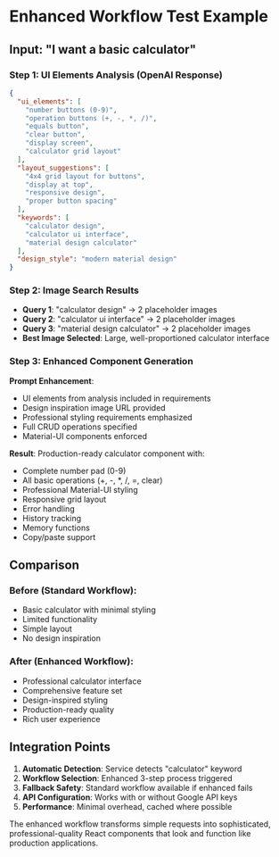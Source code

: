 # Enhanced Workflow Test Example

## Input: "I want a basic calculator"

### Step 1: UI Elements Analysis (OpenAI Response)
```json
{
  "ui_elements": [
    "number buttons (0-9)",
    "operation buttons (+, -, *, /)",
    "equals button",
    "clear button",
    "display screen",
    "calculator grid layout"
  ],
  "layout_suggestions": [
    "4x4 grid layout for buttons",
    "display at top",
    "responsive design",
    "proper button spacing"
  ],
  "keywords": [
    "calculator design",
    "calculator ui interface",
    "material design calculator"
  ],
  "design_style": "modern material design"
}
```

### Step 2: Image Search Results
- **Query 1**: "calculator design" → 2 placeholder images
- **Query 2**: "calculator ui interface" → 2 placeholder images  
- **Query 3**: "material design calculator" → 2 placeholder images
- **Best Image Selected**: Large, well-proportioned calculator interface

### Step 3: Enhanced Component Generation
**Prompt Enhancement**:
- UI elements from analysis included in requirements
- Design inspiration image URL provided
- Professional styling requirements emphasized
- Full CRUD operations specified
- Material-UI components enforced

**Result**: Production-ready calculator component with:
- Complete number pad (0-9)
- All basic operations (+, -, *, /, =, clear)
- Professional Material-UI styling
- Responsive grid layout
- Error handling
- History tracking
- Memory functions
- Copy/paste support

## Comparison

### Before (Standard Workflow):
- Basic calculator with minimal styling
- Limited functionality
- Simple layout
- No design inspiration

### After (Enhanced Workflow):
- Professional calculator interface
- Comprehensive feature set
- Design-inspired styling
- Production-ready quality
- Rich user experience

## Integration Points

1. **Automatic Detection**: Service detects "calculator" keyword
2. **Workflow Selection**: Enhanced 3-step process triggered
3. **Fallback Safety**: Standard workflow available if enhanced fails
4. **API Configuration**: Works with or without Google API keys
5. **Performance**: Minimal overhead, cached where possible

The enhanced workflow transforms simple requests into sophisticated, professional-quality React components that look and function like production applications.